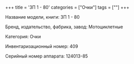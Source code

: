 +++
title = 'ЗП 1 - 80'
categories = ["Очки"]
tags = [""]
+++

Название модели, книги: ЗП 1 - 80

Бренд, издательство, фабрика, завод: Мотоциклетные

Категория: Очки

Инвентаризационный номер: 409

Серийный номер аппарата: 124013-85

